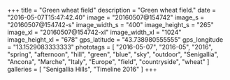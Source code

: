 +++
title = "Green wheat field"
description = "Green wheat field."
date = "2016-05-07T15:47:42.40"
image = "20160507@154742"
image_s = "20160507@154742-s"
image_width_s = "400"
image_height_s = "265"
image_xl = "20160507@154742-xl"
image_width_xl = "1024"
image_height_xl = "678"
gps_latitude = "43.738980555555"
gps_longitude = "13.1529083333333"
phototags = [ "2016-05-07", "2016-05", "2016", "spring", "afternoon", "hill", "green", "blue", "sky", "outdoor", "Senigallia", "Ancona", "Marche", "Italy", "Europe", "field", "countryside", "wheat" ]
galleries = [ "Senigallia Hills", "Timeline 2016" ]
+++
